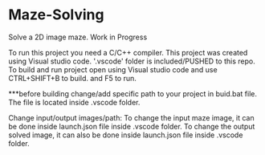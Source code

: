 # Maze-Solving
Solve a 2D image maze.
Work in Progress


To run this project you need a C/C++ compiler.
This project was created using Visual studio code. '.vscode' folder is included/PUSHED to this repo.
To build and run project open using Visual studio code and use CTRL+SHIFT+B to build. and F5 to run.

***before building change/add specific path to your project in buid.bat file. The file is located inside .vscode folder.

Change input/output images/path:
To change the input maze image, it can be done inside launch.json file inside .vscode folder.
To change the output solved image, it can also be done inside launch.json file inside .vscode folder.